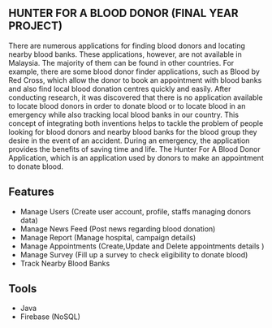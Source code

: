 ## HUNTER FOR A BLOOD DONOR (FINAL YEAR PROJECT)

There are numerous applications for finding blood donors and locating nearby blood banks. These applications, however, are not available in Malaysia. The majority of them can be found in other countries. For example, there are some blood donor finder applications, such as Blood by Red Cross, which allow the donor to book an appointment with blood banks and also find local blood donation centres quickly and easily. After conducting research, it was discovered that there is no application available to locate blood donors in order to donate blood or to locate blood in an emergency while also tracking local blood banks in our country. This concept of integrating both inventions helps to tackle the problem of people looking for blood donors and nearby blood banks for the blood group they desire in the event of an accident. During an emergency, the application provides the benefits of saving time and life.
The Hunter For A Blood Donor Application, which is an application used by donors to make an appointment to donate blood.


## Features

- Manage Users (Create user account, profile, staffs managing donors data)
- Manage News Feed (Post news regarding blood donation)
- Manage Report (Manage hospital, campaign details)
- Manage Appointments (Create,Update and Delete appointments details )
- Manage Survey (Fill up a survey to check eligibility to donate blood)
- Track Nearby Blood Banks

 ## Tools

- Java
- Firebase (NoSQL)
